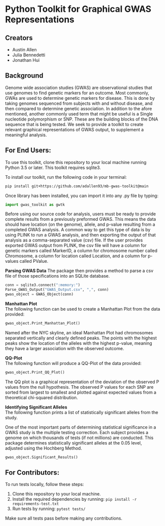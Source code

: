 # Python Toolkit for Graphical GWAS Representations

## Creators

* Austin Allen
* Julia Bennedetti
* Jonathan Hui

## Background
Genome wide association studies (GWAS) are observational studies that use genomes to find genetic markers for an outcome. Most commonly, GWAs are used to determine genetic markers for disease. This is done by taking genomes sequenced from subjects with and without disease, and then compared to determine genetic association. In addition to the afore mentioned, another commonly used term that might be useful is a Single nucleotide polymorphism or SNP. These are the building blocks of the DNA sequence that is being tested.  We seek to provide a toolkit to create relevant graphical representations of GWAS output, to supplement a meaningful analysis.

## For End Users:
To use this toolkit, clone this repository to your local machine running Python 3.5 or later. This toolkit requires sqlite3.  

To install our toolkit, run the following code in your terminal:

```bash
pip install git+https://github.com/adallen93/mb-gwas-toolkit@main
```

Once library has been installed, you can import it into any .py file by typing:

```python
import gwas_toolkit as gwtk
```

Before using our source code for analysis, users must be ready to provide complete results from a previously preformed GWAS. This means the data should have location (on the genome), allele, and p-value resulting from a completed GWAS analysis.  A common way to get this type of data is by using PLINK to run a GWAS analysis, and then exporting the output of that analysis as a comma-separated value (csv) file.  If the user provides exported GWAS output from PLINK, the csv file will have a column for genetic markers called MarkerID, a column for chromosome number called Chromosome, a column for location called Location, and a column for p-values called PValue.

**Parsing GWAS Data**
The package then provides a method to parse a csv file of those specifications into an SQLite database.

```python
conn = sqlite3.connect(":memory:")
Parse_GWAS_Output("GWAS_Output.csv", ",", conn)
gwas_object = GWAS_Object(conn)
```

**Manhattan Plot**  
The following function can be used to create a Manhattan Plot from the data provided:

```python
gwas_object.Print_Manhattan_Plot()
```

Named after the NYC skyline, an ideal Manhattan Plot had chromosomes separated vertically and clearly defined peaks. The points with the highest peaks show the location of the alleles with the highest p-value, meaning they have a larger association with the observed outcome.

**QQ-Plot**  
The following function will produce a QQ-Plot of the data provided:

```python
gwas_object.Print_QQ_Plot()
```
The QQ plot is a graphical representation of the deviation of the observed P values from the null hypothesis. The observed P values for each SNP are sorted from largest to smallest and plotted against expected values from a theoretical chi-squared distribution. 

**Identifying Significant Alleles**  
The following function prints a list of statistically significant alleles from the study.

One of the most important parts of determining statistical significance in a GWAS study is the multiple testing correction. Each subject provides a genome on which thousands of tests (if not millions) are conducted. This package determines statistically significant alleles at the 0.05 level, adjusted using the Hochberg Method.

``` python
gwas_object.Significant_Results()
```

## For Contributors: 

To run tests locally, follow these steps:

1. Clone this repository to your local machine.
2. Install the required dependencies by running: `pip install -r requirements-test.txt`
3. Run tests by running: `pytest tests/`

Make sure all tests pass before making any contributions.